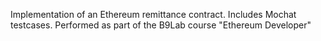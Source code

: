 Implementation of an Ethereum remittance contract. Includes Mochat testcases. Performed as part of the B9Lab course "Ethereum Developer"
